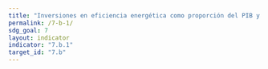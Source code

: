 ```yaml
---
title: "Inversiones en eficiencia energética como proporción del PIB y del monto de la inversión extranjera directa en transferencias financieras destinadas a infraestructuras y tecnología con el fin de prestar servicios para el desarrollo sostenible"
permalink: /7-b-1/
sdg_goal: 7
layout: indicator
indicator: "7.b.1"
target_id: "7.b"
---
```



